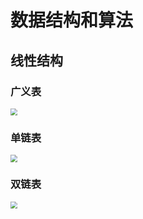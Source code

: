 # 数据结构和算法



## 线性结构

### 广义表

<img src="https://github.com/voxhugh/Utils/blob/main/Algo-stru_IMGs/%E5%B9%BF%E4%B9%89%E8%A1%A8.png" style="zoom:70%;" />

### 单链表

<img src="https://github.com/voxhugh/Utils/blob/main/Algo-stru_IMGs/%E5%8D%95%E9%93%BE%E8%A1%A8.png" style="zoom:70%;" />

### 双链表

<img src="https://github.com/voxhugh/Utils/blob/main/Algo-stru_IMGs/2024424.png" style="zoom:70%;" />
